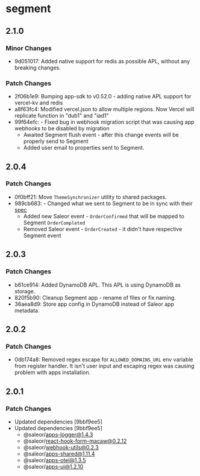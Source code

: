 # segment

## 2.1.0

### Minor Changes

- 9d051017: Added native support for redis as possible APL, without any breaking changes.

### Patch Changes

- 2f06b1e9: Bumping app-sdk to v0.52.0 - adding native APL support for vercel-kv and redis
- a8f63fc4: Modified vercel.json to allow multiple regions. Now Vercel will replicate function in "dub1" and "iad1"
- 99f64efc: - Fixed bug in webhook migration script that was causing app webhooks to be disabled by migration
  - Awaited Segment flush event - after this change events will be properly send to Segment
  - Added user email to properties sent to Segment.

## 2.0.4

### Patch Changes

- 0f0bff21: Move `ThemeSynchronizer` utility to shared packages.
- 989cb683: - Changed what we sent to Segment to be in sync with their [spec](https://segment.com/docs/connections/spec/ecommerce/v2/)
  - Added new Saleor event - `OrderConfirmed` that will be mapped to Segment `OrderCompleted`
  - Removed Saleor event - `OrderCreated` - it didn't have respective Segment event

## 2.0.3

### Patch Changes

- b61ce914: Added DynamoDB APL. This APL is using DynamoDB as storage.
- 820f5b90: Cleanup Segment app - rename of files or fix naming.
- 36aea8d9: Store app config in DynamoDB instead of Saleor app metadata.

## 2.0.2

### Patch Changes

- 0db174a8: Removed regex escape for `ALLOWED_DOMAINS_URL` env variable from register handler. It isn't user input and escaping regex was causing problem with apps installation.

## 2.0.1

### Patch Changes

- Updated dependencies [9bbf9ee5]
- Updated dependencies [9bbf9ee5]
  - @saleor/apps-logger@1.4.3
  - @saleor/react-hook-form-macaw@0.2.12
  - @saleor/webhook-utils@0.2.3
  - @saleor/apps-shared@1.11.4
  - @saleor/apps-otel@1.3.5
  - @saleor/apps-ui@1.2.10
